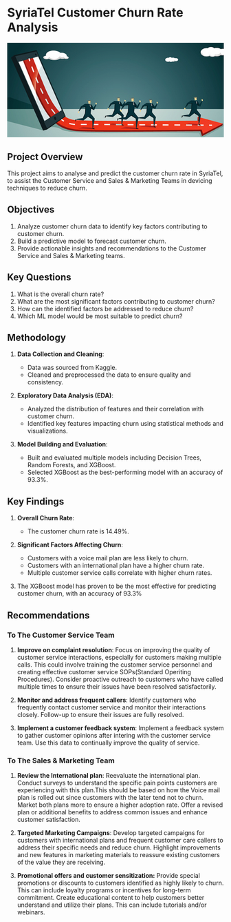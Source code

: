 # SyriaTel Customer Churn Rate Analysis

![Image](https://github.com/kaluma-67/SyriaTel_Customer_Churn_Rate_Analysis/blob/master/Images/Churn_Analysis_Image.png)

## Project Overview
This project aims to analyse and predict the customer churn rate in SyriaTel, to assist the Customer Service and Sales & Marketing Teams in devicing techniques to reduce churn.

## Objectives
1. Analyze customer churn data to identify key factors contributing to customer churn.
2. Build a predictive model to forecast customer churn.
3. Provide actionable insights and recommendations to the Customer Service and Sales & Marketing teams.

## Key Questions
1. What is the overall churn rate?
2. What are the most significant factors contributing to customer churn?
3. How can the identified factors be addressed to reduce churn?
4. Which ML model would be most suitable to predict churn?

## Methodology
1. **Data Collection and Cleaning**:
   - Data was sourced from Kaggle.
   - Cleaned and preprocessed the data to ensure quality and consistency.

2. **Exploratory Data Analysis (EDA)**:
   - Analyzed the distribution of features and their correlation with customer churn.
   - Identified key features impacting churn using statistical methods and visualizations.

3. **Model Building and Evaluation**:
   - Built and evaluated multiple models including Decision Trees, Random Forests, and XGBoost.
   - Selected XGBoost as the best-performing model with an accuracy of 93.3%.

## Key Findings
1. **Overall Churn Rate**:
   - The customer churn rate is 14.49%.

2. **Significant Factors Affecting Churn**:
   - Customers with a voice mail plan are less likely to churn.
   - Customers with an international plan have a higher churn rate.
   - Multiple customer service calls correlate with higher churn rates.
3. The XGBoost model has proven to be the most effective for predicting customer churn, with an accuracy of 93.3%

## Recommendations
### To The Customer Service Team
1. **Improve on complaint resolution**:
   Focus on improving the quality of customer service interactions, especially for customers making multiple calls. This could involve training the customer service personnel and creating effective customer service SOPs(Standard Operiting Procedures). Consider proactive outreach to customers who have called multiple times to ensure their issues have been resolved satisfactorily.

2. **Monitor and address frequent callers**:
  Identify customers who frequently contact customer service and monitor their interactions closely. Follow-up to ensure their issues are fully resolved.

3. **Implement a customer feedback system**:
  Implement a feedback system to gather customer opinions after intering with the customer service team. Use this data to continually improve the quality of service.

### To The Sales & Marketing Team
1. **Review the International plan**:
Reevaluate the international plan. Conduct surveys to understand the specific pain points customers are experiencing with this plan.This should be based on how the Voice mail plan is rolled out since customers with the later tend not to churn.
Market both plans more to ensure a higher adoption rate.
Offer a revised plan or additional benefits to address common issues and enhance customer satisfaction.

2. **Targeted Marketing Campaigns**:
Develop targeted campaigns for customers with international plans and frequent customer care callers to address their specific needs and reduce churn.
Highlight improvements and new features in marketing materials to reassure existing customers of the value they are receiving.

3. **Promotional offers and customer sensitization:**
Provide special promotions or discounts to customers identified as highly likely to churn. This can include loyalty programs or incentives for long-term commitment.
Create educational content to help customers better understand and utilize their plans. This can include tutorials and/or webinars.


